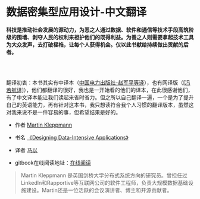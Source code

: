 # 数据密集型应用设计-中文翻译
<font face="幼圆"><strong>科技是推动社会发展的源动力，为恶之人通过数据、软件和通信等技术手段高筑阶级的围墙、剥夺人民的权利来袒护他们的既得利益。为善之人则需要拿起技术工具为大众发声，去打破桎梏，让每个人获得机会。仅以此书献给持续做出贡献的后者。</strong> </font>

<br><br>

翻译初衷：本书其实有中译本（[中国电力出版社-赵军平等译]()），也有网译版（[[冯若航译]](https://github.com/Vonng/ddia)），他们都翻译的很好，我也是一开始看的他们的译本，在此很感谢他们，有了中文译本能让我们读起来省时省力。但之所以自己翻译一遍，一个是为了提升自己的英语能力，再有针对这本书，我只想读符合我个人习惯的翻译版本，虽然这对我来说不是一件容易的事，但希望结果是好的。

* 作者 [Martin Kleppmann](https://martin.kleppmann.com/)

* 书名 [《Designing Data-Intensive Applications》](http://shop.oreilly.com/product/0636920032175.do)

* 译者 [马以](https://github.com/gxstax)

* gitbook在线阅读地址：[在线阅读](https://ma-yi.gitbook.io/ddia-zh-cn/)



> Martin Kleppmann 是英国剑桥大学分布式系统方向的研究员。曾担任过LinkedIn和Rapportive等互联网公司的软件工程师，负责大规模数据基础设施建设。Martin还是一位活跃的会议演讲者、博主和开源贡献者。

